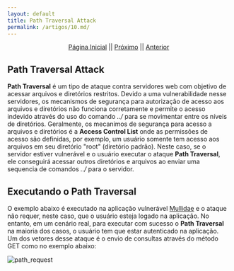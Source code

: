 ```yaml
---
layout: default
title: Path Traversal Attack
permalink: /artigos/10.md/
---
```

  
  
<p align="center">
 <a href="https://carineconstantino.github.io/cybersecurity/">Página Inicial</a>
 || 
 <a href="https://carineconstantino.github.io/cybersecurity/">Próximo</a>  
 || 
 <a href="https://carineconstantino.github.io/cybersecurity/artigos/09.md">Anterior</a>   
</p>

## Path Traversal Attack

**Path Traversal** é um tipo de ataque contra servidores web com objetivo de acessar arquivos e diretórios restritos. Devido a uma vulnerabilidade nesse servidores, os mecanismos de segurança para autorização de acesso aos arquivos e diretórios não funciona corretamente e permite o acesso indevido através do uso do comando _../_ para se movimentar entre os níveis de diretórios. Geralmente, os mecanimos de segurança para acesso a arquivos e diretórios é a **Access Control List** onde as permissões de acesso são definidas, por exemplo, um usuário somente tem acesso aos arquivos em seu diretório "root" (diretório padrão). Neste caso, se o servidor estiver vulnerável e o usuário executar o ataque **Path Traversal**, ele conseguirá acessar outros diretórios e arquivos ao enviar uma sequencia de comandos _../_ para o servidor. 


## Executando o Path Traversal

O exemplo abaixo é executado na aplicação vulnerável [Mullidae](https://github.com/webpwnized/mutillidae) e o ataque não requer, neste caso, que o usuário esteja logado na aplicação. No entanto, em um cenário real, para executar com sucesso o **Path Traversal** na maioria dos casos, o usuário tem que estar autenticado na aplicação. Um dos vetores desse ataque é o envio de consultas através do método GET como no exemplo abaixo: 

![path_request](https://carineconstantino.github.io/cybersecurity/artigos/imagens/path_request.png)


